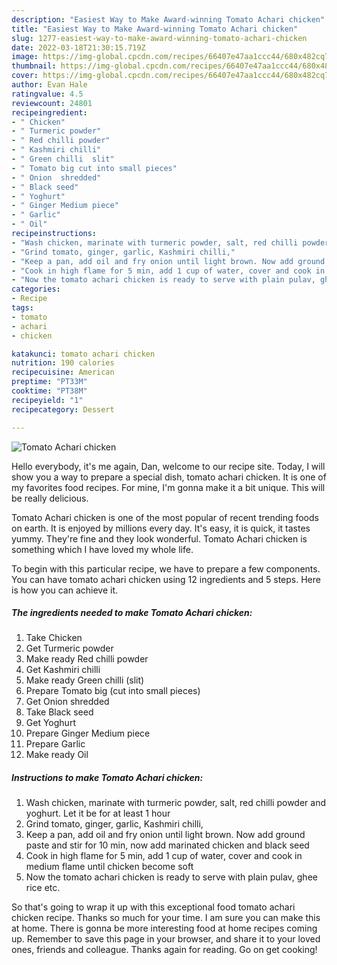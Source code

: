 ```yaml
---
description: "Easiest Way to Make Award-winning Tomato Achari chicken"
title: "Easiest Way to Make Award-winning Tomato Achari chicken"
slug: 1277-easiest-way-to-make-award-winning-tomato-achari-chicken
date: 2022-03-18T21:30:15.719Z
image: https://img-global.cpcdn.com/recipes/66407e47aa1ccc44/680x482cq70/tomato-achari-chicken-recipe-main-photo.jpg
thumbnail: https://img-global.cpcdn.com/recipes/66407e47aa1ccc44/680x482cq70/tomato-achari-chicken-recipe-main-photo.jpg
cover: https://img-global.cpcdn.com/recipes/66407e47aa1ccc44/680x482cq70/tomato-achari-chicken-recipe-main-photo.jpg
author: Evan Hale
ratingvalue: 4.5
reviewcount: 24801
recipeingredient:
- " Chicken"
- " Turmeric powder"
- " Red chilli powder"
- " Kashmiri chilli"
- " Green chilli  slit"
- " Tomato big cut into small pieces"
- " Onion  shredded"
- " Black seed"
- " Yoghurt"
- " Ginger Medium piece"
- " Garlic"
- " Oil"
recipeinstructions:
- "Wash chicken, marinate with turmeric powder, salt, red chilli powder and yoghurt. Let it be for at least 1 hour"
- "Grind tomato, ginger, garlic, Kashmiri chilli,"
- "Keep a pan, add oil and fry onion until light brown. Now add ground paste and stir for 10 min, now add marinated chicken and black seed"
- "Cook in high flame for 5 min, add 1 cup of water, cover and cook in medium flame until chicken become soft"
- "Now the tomato achari chicken is ready to serve with plain pulav, ghee rice etc."
categories:
- Recipe
tags:
- tomato
- achari
- chicken

katakunci: tomato achari chicken 
nutrition: 190 calories
recipecuisine: American
preptime: "PT33M"
cooktime: "PT38M"
recipeyield: "1"
recipecategory: Dessert

---
```



![Tomato Achari chicken](https://img-global.cpcdn.com/recipes/66407e47aa1ccc44/680x482cq70/tomato-achari-chicken-recipe-main-photo.jpg)

Hello everybody, it's me again, Dan, welcome to our recipe site. Today, I will show you a way to prepare a special dish, tomato achari chicken. It is one of my favorites food recipes. For mine, I'm gonna make it a bit unique. This will be really delicious.



Tomato Achari chicken is one of the most popular of recent trending foods on earth. It is enjoyed by millions every day. It's easy, it is quick, it tastes yummy. They're fine and they look wonderful. Tomato Achari chicken is something which I have loved my whole life.


To begin with this particular recipe, we have to prepare a few components. You can have tomato achari chicken using 12 ingredients and 5 steps. Here is how you can achieve it.

<!--inarticleads1-->

##### The ingredients needed to make Tomato Achari chicken:

1. Take  Chicken
1. Get  Turmeric powder
1. Make ready  Red chilli powder
1. Get  Kashmiri chilli
1. Make ready  Green chilli  (slit)
1. Prepare  Tomato big (cut into small pieces)
1. Get  Onion  shredded
1. Take  Black seed
1. Get  Yoghurt
1. Prepare  Ginger Medium piece
1. Prepare  Garlic
1. Make ready  Oil




<!--inarticleads2-->

##### Instructions to make Tomato Achari chicken:

1. Wash chicken, marinate with turmeric powder, salt, red chilli powder and yoghurt. Let it be for at least 1 hour
1. Grind tomato, ginger, garlic, Kashmiri chilli,
1. Keep a pan, add oil and fry onion until light brown. Now add ground paste and stir for 10 min, now add marinated chicken and black seed
1. Cook in high flame for 5 min, add 1 cup of water, cover and cook in medium flame until chicken become soft
1. Now the tomato achari chicken is ready to serve with plain pulav, ghee rice etc.




So that's going to wrap it up with this exceptional food tomato achari chicken recipe. Thanks so much for your time. I am sure you can make this at home. There is gonna be more interesting food at home recipes coming up. Remember to save this page in your browser, and share it to your loved ones, friends and colleague. Thanks again for reading. Go on get cooking!
